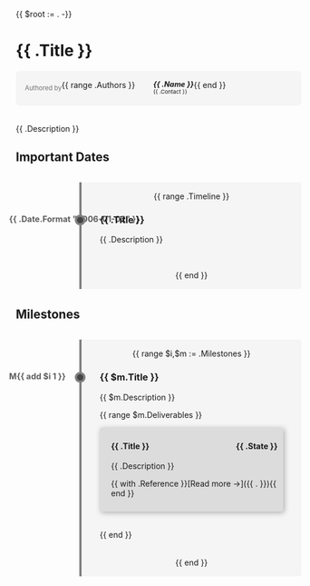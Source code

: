 {{ $root := . -}}

# {{ .Title }}

<div style="display: flex; flex-direction: row; background: rgba(200, 200, 200, 0.15); padding: 1rem; border-radius: 6px; margin-bottom: 2rem;">
<div style="vertical-align: middle; font-size: 0.7rem; line-height: 1.8rem; opacity: 0.6;">Authored by</div>
{{ range .Authors }}
<div style="margin-left: 1rem; padding-left: 1rem; border-left: 1px solid rbga(200, 200, 200, 0.5);">
    <h5 style="font-size: 0.8rem; margin: 0;">{{ .Name }}</h5>
    <p style="font-size: 0.6rem; margin: 0;">{{ .Contact }}</p>
</div>
{{ end }}
</div>


{{ .Description }}

## Important Dates

<div style="border-left: 4px solid gray; border-radius: 0 4px 4px 0; background: rgba(200, 200, 200, 0.15); margin: 2rem auto; padding: 1rem 2rem; position: relative; text-align: center; margin-left: 7rem;">
{{ range .Timeline }}
<div style="text-align: left; position: relative; padding-bottom: 1rem; margin-bottom: 1rem;">
<div style="position: absolute; left: -10rem; text-align: right; font-size: 0.9rem; font-weight: 700; opacity: 0.7; min-width: 6rem;">{{ .Date.Format "2006-01-02" }}</div>
<div>

### {{ .Title }}
{{ .Description }}

</div>
<div style="position: absolute; box-shadow: 0 0 0 4px gray; left: -2.5rem; background: #444; border-radius: 50%; height: 11px; width: 11px; top: 5px;"></div>
</div>
{{ end }}
</div>

## Milestones

<div style="border-left: 4px solid gray; border-radius: 0 4px 4px 0; background: rgba(200, 200, 200, 0.15); margin: 2rem auto; padding: 1rem 2rem; position: relative; text-align: center; margin-left: 7rem;">
{{ range $i,$m := .Milestones }}
<div style="text-align: left; position: relative; padding-bottom: 1rem; margin-bottom: 1rem;">
<div style="position: absolute; left: -10rem; text-align: right; font-size: 0.9rem; font-weight: 700; opacity: 0.7; min-width: 6rem;">M{{ add $i 1 }}</div>
<div>

### {{ $m.Title }}
{{ $m.Description }}

{{ range $m.Deliverables }}
<div style="position: relative; border-radius: 4px; box-shadow: 2px 2px 10px rgba(0,0,0,0.3); background-color: rgba(0, 0, 0, 0.1); padding: 10px; 20px; margin-bottom: 2rem; padding-left: 20px;">
<div style="position: absolute; top: 0; left: 0; bottom: 0; width: 8px; border-radius: 4px 0 0 4px; background-color: {{ .State | stateColor }}"></div>
<h4 style="margin-top: 0">
<span style="float: right; margin: 0;">{{ .State }}</span>

{{ .Title }}
</h4>

{{ .Description }}

{{ with .Reference }}[Read more &rarr;]({{ . }}){{ end }}
</div>
{{ end }}

</div>
<div style="position: absolute; box-shadow: 0 0 0 4px gray; left: -2.5rem; background: #444; border-radius: 50%; height: 11px; width: 11px; top: 5px;"></div>
</div>
{{ end }}
</div>
